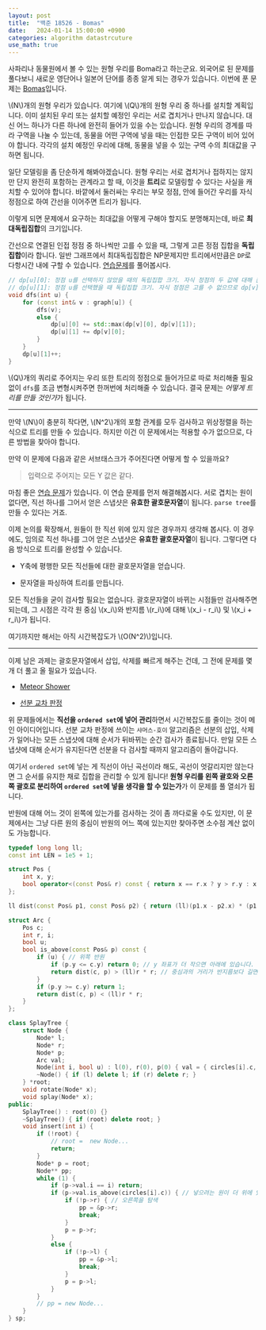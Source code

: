 ```yaml
---
layout: post
title:  "백준 18526 - Bomas"
date:   2024-01-14 15:00:00 +0900
categories: algorithm datastrcuture
use_math: true
---
```


사파리나 동물원에서 볼 수 있는 원형 우리를 Boma라고 하는군요. 외국어로 된 문제를 풀다보니 새로운 영단어나 일본어 단어를 종종 알게 되는 경우가 있습니다. 이번에 푼 문제는 [Bomas][q]입니다.

\\(N\\)개의 원형 우리가 있습니다. 여기에 \\(Q\\)개의 원형 우리 중 하나를 설치할 계획입니다. 이미 설치된 우리 또는 설치할 예정인 우리는 서로 겹치거나 만나지 않습니다. 대신 어느 하나가 다른 하나에 완전히 들어가 있을 수는 있습니다. 원형 우리의 경계를 따라 구역을 나눌 수 있는데, 동물을 어떤 구역에 넣을 때는 인접한 모든 구역이 비어 있어야 합니다. 각각의 설치 예정인 우리에 대해, 동물을 넣을 수 있는 구역 수의 최대값을 구하면 됩니다.

일단 모델링을 좀 단순하게 해봐야겠습니다. 원형 우리는 서로 겹치거나 접하지는 않지만 단지 완전히 포함하는 관계라고 할 때, 이것을 **트리**로 모델링할 수 있다는 사실을 캐치할 수 있어야 합니다. 바깥에서 둘러싸는 우리는 부모 정점, 안에 들어간 우리를 자식 정점으로 하여 간선을 이어주면 트리가 됩니다.

이렇게 되면 문제에서 요구하는 최대값을 어떻게 구해야 할지도 분명해지는데, 바로 **최대독립집합**의 크기입니다.

간선으로 연결된 인접 정점 중 하나씩만 고를 수 있을 때, 그렇게 고른 정점 집합을 **독립집합**이라 합니다. 일반 그래프에서 최대독립집합은 NP문제지만 트리에서만큼은 `DP`로 다항시간 내에 구할 수 있습니다. [연습문제][q2]를 풀어봅시다.

```cpp
// dp[u][0]: 정점 u를 선택하지 않았을 때의 독립집합 크기. 자식 정점의 두 값에 대해 큰 것을 취하면 됩니다.
// dp[u][1]: 정점 u를 선택했을 때 독립집합 크기. 자식 정점은 고를 수 없으므로 dp[v][0]을 더해줍니다.
void dfs(int u) {
    for (const int& v : graph[u]) {
        dfs(v);
        else {
            dp[u][0] += std::max(dp[v][0], dp[v][1]);
            dp[u][1] += dp[v][0];
        }
    }
    dp[u][1]++;
}
```

\\(Q\\)개의 쿼리로 주어지는 우리 또한 트리의 정점으로 들어가므로 따로 처리해줄 필요 없이 `dfs`를 조금 변형시켜주면 한꺼번에 처리해줄 수 있습니다. 결국 문제는 *어떻게 트리를 만들 것인가*가 됩니다.

- - -

만약 \\(N\\)이 충분히 작다면, \\(N^2\\)개의 포함 관계를 모두 검사하고 위상정렬을 하는 식으로 트리를 만들 수 있습니다. 하지만 이건 이 문제에서는 적용할 수가 없으므로, 다른 방법을 찾아야 합니다.

만약 이 문제에 다음과 같은 서브태스크가 주어진다면 어떻게 할 수 있을까요?

> 입력으로 주어지는 모든 Y 값은 같다.

마침 좋은 [연습 문제][q3]가 있습니다. 이 연습 문제를 먼저 해결해봅시다. 서로 겹치는 원이 없다면, 직선 하나를 그어서 얻은 스냅샷은 **유효한 괄호문자열**이 됩니다. `parse tree`를 만들 수 있다는 거죠.

이제 논의를 확장해서, 원들이 한 직선 위에 있지 않은 경우까지 생각해 봅시다. 이 경우에도, 임의로 직선 하나를 그어 얻은 스냅샷은 **유효한 괄호문자열**이 됩니다. 그렇다면 다음 방식으로 트리를 완성할 수 있습니다.

- Y축에 평행한 모든 직선들에 대한 괄호문자열을 얻습니다.

- 문자열을 파싱하여 트리를 만듭니다.

모든 직선들을 굳이 검사할 필요는 없습니다. 괄호문자열이 바뀌는 시점들만 검사해주면 되는데, 그 시점은 각각 원 중심 \\(x_i\\)와 반지름 \\(r_i\\)에 대해 \\(x_i - r_i\\) 및  \\(x_i + r_i\\)가 됩니다.

여기까지만 해서는 아직 시간복잡도가 \\(O(N^2)\\)입니다.

- - -

이제 남은 과제는 괄호문자열에서 삽입, 삭제를 빠르게 해주는 건데, 그 전에 문제를 몇 개 더 풀고 올 필요가 있습니다.

- [Meteor Shower][q4]

- [선분 교차 판정][q5]

위 문제들에서는 **직선을 `ordered set`에 넣어 관리**하면서 시간복잡도를 줄이는 것이 메인 아이디어입니다. 선분 교차 판정에 쓰이는 `샤머스-호이` 알고리즘은 선분의 삽입, 삭제가 일어나는 모든 스냅샷에 대해 순서가 뒤바뀌는 순간 검사가 종료됩니다. 만일 모든 스냅샷에 대해 순서가 유지된다면 선분을 다 검사할 때까지 알고리즘이 돌아갑니다.

여기서 `ordered set`에 넣는 게 직선이 아닌 곡선이라 해도, 곡선이 엇갈리지만 않는다면 그 순서를 유지한 채로 집합을 관리할 수 있게 됩니다! **원형 우리를 왼쪽 괄호와 오른쪽 괄호로 분리하여 `ordered set`에 넣을 생각을 할 수 있는가**가 이 문제를 풀 열쇠가 됩니다.

반원에 대해 어느 것이 왼쪽에 있는가를 검사하는 것이 좀 까다로울 수도 있지만, 이 문제에서는 그냥 다른 원의 중심이 반원의 어느 쪽에 있는지만 찾아주면 소수점 계산 없이도 가능합니다.

```cpp
typedef long long ll;
const int LEN = 1e5 + 1;

struct Pos {
    int x, y;
    bool operator<(const Pos& r) const { return x == r.x ? y > r.y : x < r.x; }
};

ll dist(const Pos& p1, const Pos& p2) { return (ll)(p1.x - p2.x) * (p1.x - p2.x) + (ll)(p1.y - p2.y) * (p1.y - p2.y); }

struct Arc {
    Pos c;
    int r, i;
    bool u;
    bool is_above(const Pos& p) const {
        if (u) { // 위쪽 반원
            if (p.y <= c.y) return 0; // y 좌표가 더 작으면 아래에 있습니다.
            return dist(c, p) > (ll)r * r; // 중심과의 거리가 반지름보다 길면 위에 있습니다.
        }
        if (p.y >= c.y) return 1;
        return dist(c, p) < (ll)r * r;
    }
};

class SplayTree {
    struct Node {
        Node* l;
        Node* r;
        Node* p;
        Arc val;
        Node(int i, bool u) : l(0), r(0), p(0) { val = { circles[i].c, circles[i].r, i, u }; }
        ~Node() { if (l) delete l; if (r) delete r; }
    } *root;
    void rotate(Node* x);
    void splay(Node* x);
public:
    SplayTree() : root(0) {}
    ~SplayTree() { if (root) delete root; }
    void insert(int i) {
        if (!root) {
			// root =  new Node...
            return;
        }
        Node* p = root;
        Node** pp;
        while (1) {
            if (p->val.i == i) return;
            if (p->val.is_above(circles[i].c)) { // 넣으려는 원이 더 위에 있으면
                if (!p->r) { // 오른쪽을 탐색
                    pp = &p->r;
                    break;
                }
                p = p->r;
            }
            else {
                if (!p->l) {
                    pp = &p->l;
                    break;
                }
                p = p->l;
            }
        }
		// pp = new Node...
    }
} sp;
```

[q]:https://www.acmicpc.net/problem/18526
[q2]:https://www.acmicpc.net/problem/2213
[q3]:https://www.acmicpc.net/problem/22942
[q4]:https://www.acmicpc.net/problem/13329
[q5]:https://www.acmicpc.net/problem/20150
